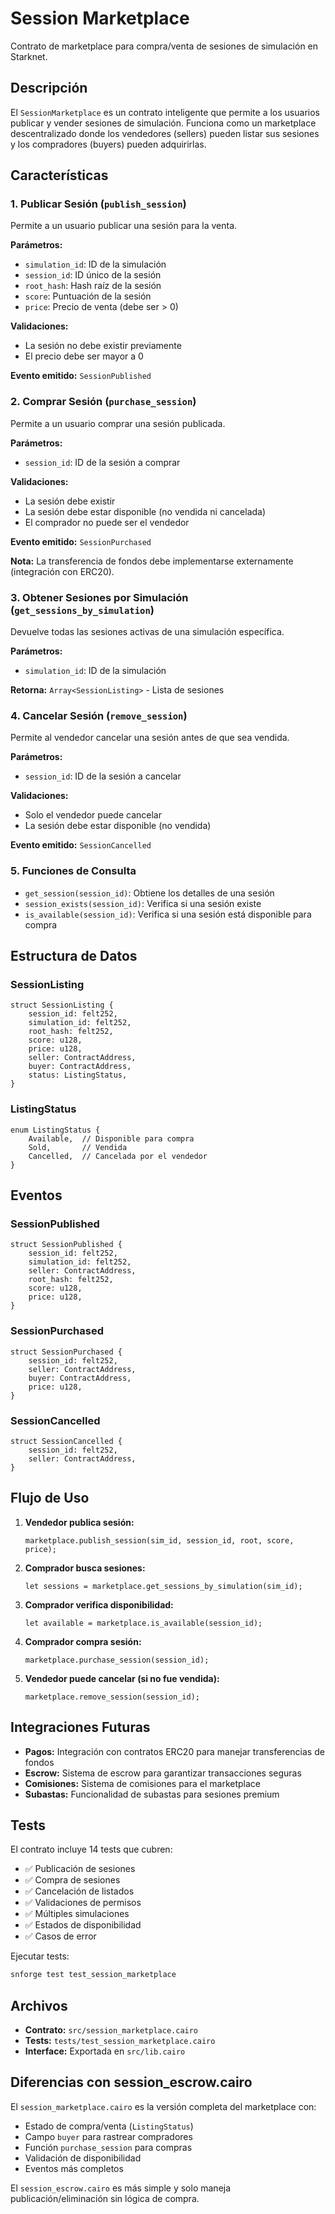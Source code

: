 # Session Marketplace

Contrato de marketplace para compra/venta de sesiones de simulación en Starknet.

## Descripción

El `SessionMarketplace` es un contrato inteligente que permite a los usuarios publicar y vender sesiones de simulación. Funciona como un marketplace descentralizado donde los vendedores (sellers) pueden listar sus sesiones y los compradores (buyers) pueden adquirirlas.

## Características

### 1. Publicar Sesión (`publish_session`)

Permite a un usuario publicar una sesión para la venta.

**Parámetros:**
- `simulation_id`: ID de la simulación
- `session_id`: ID único de la sesión
- `root_hash`: Hash raíz de la sesión
- `score`: Puntuación de la sesión
- `price`: Precio de venta (debe ser > 0)

**Validaciones:**
- La sesión no debe existir previamente
- El precio debe ser mayor a 0

**Evento emitido:** `SessionPublished`

### 2. Comprar Sesión (`purchase_session`)

Permite a un usuario comprar una sesión publicada.

**Parámetros:**
- `session_id`: ID de la sesión a comprar

**Validaciones:**
- La sesión debe existir
- La sesión debe estar disponible (no vendida ni cancelada)
- El comprador no puede ser el vendedor

**Evento emitido:** `SessionPurchased`

**Nota:** La transferencia de fondos debe implementarse externamente (integración con ERC20).

### 3. Obtener Sesiones por Simulación (`get_sessions_by_simulation`)

Devuelve todas las sesiones activas de una simulación específica.

**Parámetros:**
- `simulation_id`: ID de la simulación

**Retorna:** `Array<SessionListing>` - Lista de sesiones

### 4. Cancelar Sesión (`remove_session`)

Permite al vendedor cancelar una sesión antes de que sea vendida.

**Parámetros:**
- `session_id`: ID de la sesión a cancelar

**Validaciones:**
- Solo el vendedor puede cancelar
- La sesión debe estar disponible (no vendida)

**Evento emitido:** `SessionCancelled`

### 5. Funciones de Consulta

- `get_session(session_id)`: Obtiene los detalles de una sesión
- `session_exists(session_id)`: Verifica si una sesión existe
- `is_available(session_id)`: Verifica si una sesión está disponible para compra

## Estructura de Datos

### SessionListing

```cairo
struct SessionListing {
    session_id: felt252,
    simulation_id: felt252,
    root_hash: felt252,
    score: u128,
    price: u128,
    seller: ContractAddress,
    buyer: ContractAddress,
    status: ListingStatus,
}
```

### ListingStatus

```cairo
enum ListingStatus {
    Available,  // Disponible para compra
    Sold,       // Vendida
    Cancelled,  // Cancelada por el vendedor
}
```

## Eventos

### SessionPublished
```cairo
struct SessionPublished {
    session_id: felt252,
    simulation_id: felt252,
    seller: ContractAddress,
    root_hash: felt252,
    score: u128,
    price: u128,
}
```

### SessionPurchased
```cairo
struct SessionPurchased {
    session_id: felt252,
    seller: ContractAddress,
    buyer: ContractAddress,
    price: u128,
}
```

### SessionCancelled
```cairo
struct SessionCancelled {
    session_id: felt252,
    seller: ContractAddress,
}
```

## Flujo de Uso

1. **Vendedor publica sesión:**
   ```cairo
   marketplace.publish_session(sim_id, session_id, root, score, price);
   ```

2. **Comprador busca sesiones:**
   ```cairo
   let sessions = marketplace.get_sessions_by_simulation(sim_id);
   ```

3. **Comprador verifica disponibilidad:**
   ```cairo
   let available = marketplace.is_available(session_id);
   ```

4. **Comprador compra sesión:**
   ```cairo
   marketplace.purchase_session(session_id);
   ```

5. **Vendedor puede cancelar (si no fue vendida):**
   ```cairo
   marketplace.remove_session(session_id);
   ```

## Integraciones Futuras

- **Pagos:** Integración con contratos ERC20 para manejar transferencias de fondos
- **Escrow:** Sistema de escrow para garantizar transacciones seguras
- **Comisiones:** Sistema de comisiones para el marketplace
- **Subastas:** Funcionalidad de subastas para sesiones premium

## Tests

El contrato incluye 14 tests que cubren:
- ✅ Publicación de sesiones
- ✅ Compra de sesiones
- ✅ Cancelación de listados
- ✅ Validaciones de permisos
- ✅ Múltiples simulaciones
- ✅ Estados de disponibilidad
- ✅ Casos de error

Ejecutar tests:
```bash
snforge test test_session_marketplace
```

## Archivos

- **Contrato:** `src/session_marketplace.cairo`
- **Tests:** `tests/test_session_marketplace.cairo`
- **Interface:** Exportada en `src/lib.cairo`

## Diferencias con session_escrow.cairo

El `session_marketplace.cairo` es la versión completa del marketplace con:
- Estado de compra/venta (`ListingStatus`)
- Campo `buyer` para rastrear compradores
- Función `purchase_session` para compras
- Validación de disponibilidad
- Eventos más completos

El `session_escrow.cairo` es más simple y solo maneja publicación/eliminación sin lógica de compra.
